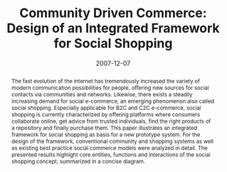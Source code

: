 ---
abstract: The fast evolution of the internet has tremendously increased the variety
  of modern communication possibilities for people, offering new sources for social
  contacts via communities and networks. Likewise, there exists a steadily increasing
  demand for social e-commerce, an emerging phenomenon also called social shopping.
  Especially applicable for B2C and C2C e-commerce, social shopping is currently characterized
  by offering platforms where consumers collaborate online, get advice from trusted
  individuals, find the right products of a repository and finally purchase them.
  This paper illustrates an integrated framework for social shopping as basis for
  a new prototype system. For the design of the framework, conventional community
  and shopping systems as well as existing best practice social commerce models were
  analyzed in detail. The presented results highlight core entities, functions and
  interactions of the social shopping concept, summarized in a concise diagram.
authors:
- Peter Leitner
- Thomas Grechenig
date: '2007-12-07'
featured: false
links:
- name: Publik
  url: https://publik.tuwien.ac.at/showentry.php?ID=141550&lang=2
publication_types:
- '1'
publishDate: '2007-12-07'
title: 'Community Driven Commerce: Design of an Integrated Framework for Social Shopping'
url_pdf: ''
---